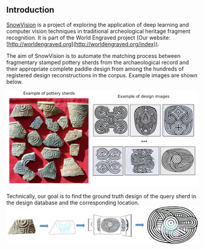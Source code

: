## Introduction


[SnowVision](https://github.com/rudylyh/SnowVision) is a project of exploring the application of deep learning and computer vision techniques in traditional archeological heritage fragment recognition. It is part of the World Engraved project (Our website: [http://worldengraved.org](http://worldengraved.org/index)).

The aim of SnowVision is to automate the matching process between fragmentary stamped pottery sherds from the archaeological record and their appropriate complete paddle design from among the hundreds of registered design reconstructions in the corpus. Example images are shown below.

![example images](data/eg_img.png)

Technically, our goal is to find the ground truth design of the query sherd in the design database and the corresponding location.
![example images](data/match_goal.png)
